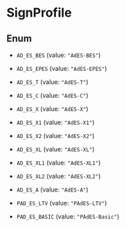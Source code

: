 

# SignProfile

## Enum


* `AD_ES_BES` (value: `"AdES-BES"`)

* `AD_ES_EPES` (value: `"AdES-EPES"`)

* `AD_ES_T` (value: `"AdES-T"`)

* `AD_ES_C` (value: `"AdES-C"`)

* `AD_ES_X` (value: `"AdES-X"`)

* `AD_ES_X1` (value: `"AdES-X1"`)

* `AD_ES_X2` (value: `"AdES-X2"`)

* `AD_ES_XL` (value: `"AdES-XL"`)

* `AD_ES_XL1` (value: `"AdES-XL1"`)

* `AD_ES_XL2` (value: `"AdES-XL2"`)

* `AD_ES_A` (value: `"AdES-A"`)

* `PAD_ES_LTV` (value: `"PAdES-LTV"`)

* `PAD_ES_BASIC` (value: `"PAdES-Basic"`)



